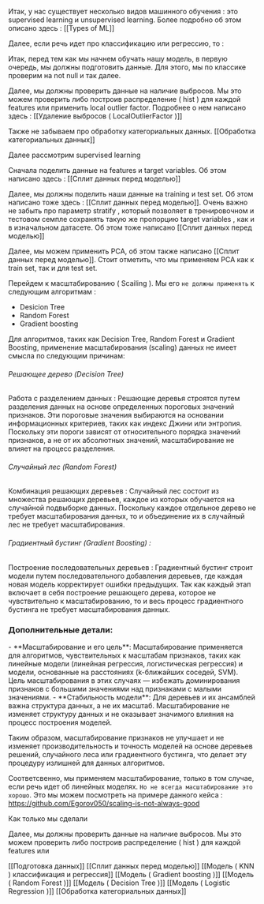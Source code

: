 Итак, у нас существует несколько видов машинного обучения : это supervised learning и unsupervised learning. Более подробно об этом описано здесь : [[Types of ML]]

Далее, если речь идет про классификацию или регрессию, то : 

Итак, перед тем как мы начнем обучать нашу модель, в первую очередь, мы должны подготовить данные. Для этого, мы по классике проверим на not null и так далее. 

Далее, мы должны проверить данные на наличие выбросов. Мы это можем проверить либо построив распределение ( hist ) для каждой features или применить local outlier factor. Подробнее о нем написано здесь :  [[Удаление выбросов ( LocalOutlierFactor )]] 

Также не забываем про обработку категориальных данных. [[Обработка категориальных данных]]

Далее рассмотрим supervised learning

Сначала поделить данные на features и target variables. Об этом написано здесь : [[Сплит данных перед моделью]]

Далее, мы должны поделить наши данные на training и test set. Об этом написано тоже здесь :  [[Сплит данных перед моделью]]. Очень важно не забыть про параметр stratify , который позволяет в тренировочном и тестовом семпле сохранять такую же пропорцию target variables , как и в изначальном датасете. Об этом тоже написано  [[Сплит данных перед моделью]]  

Далее, мы можем применить PCA, об этом также написано [[Сплит данных перед моделью]]. Стоит отметить, что мы применяем PCA как к train set, так и для test set. 

Перейдем к масштабированию ( Scailing ). 
Мы его `не должны применять` к следующим алгоритмам : 
- Desicion Tree
- Random Forest
- Gradient boosting 

Для алгоритмов, таких как Decision Tree, Random Forest и Gradient Boosting, применение масштабирования (scaling) данных не имеет смысла по следующим причинам:
<h6>Решающее дерево (Decision Tree)</h6>
Работа с разделением данных : Решающие деревья строятся путем разделения данных на основе определенных пороговых значений признаков. Эти пороговые значения выбираются на основании информационных критериев, таких как индекс Джини или энтропия. Поскольку эти пороги зависят от относительного порядка значений признаков, а не от их абсолютных значений, масштабирование не влияет на процесс разделения.
<h6>Случайный лес (Random Forest)</h6>
Комбинация решающих деревьев : Случайный лес состоит из множества решающих деревьев, каждое из которых обучается на случайной подвыборке данных. Поскольку каждое отдельное дерево не требует масштабирования данных, то и объединение их в случайный лес не требует масштабирования.
<h6>Градиентный бустинг (Gradient Boosting) :</h6>
Построение последовательных деревьев : Градиентный бустинг строит модели путем последовательного добавления деревьев, где каждая новая модель корректирует ошибки предыдущих. Так как каждый этап включает в себя построение решающего дерева, которое не чувствительно к масштабированию, то и весь процесс градиентного бустинга не требует масштабирования данных.
 
<h3>Дополнительные детали:</h3>
- **Масштабирование и его цель**: Масштабирование применяется для алгоритмов, чувствительных к масштабам признаков, таких как линейные модели (линейная регрессия, логистическая регрессия) и модели, основанные на расстояниях (k-ближайших соседей, SVM). Цель масштабирования в этих случаях — избежать доминирования признаков с большими значениями над признаками с малыми значениями.
- **Стабильность модели**: Для деревьев и их ансамблей важна структура данных, а не их масштаб. Масштабирование не изменяет структуру данных и не оказывает значимого влияния на процесс построения моделей.

Таким образом, масштабирование признаков не улучшает и не изменяет производительность и точность моделей на основе деревьев решений, случайного леса или градиентного бустинга, что делает эту процедуру излишней для данных алгоритмов.

Соответсвенно, мы применяем масштабирование, только в том случае, если речь идет об линейных моделях. `Но не всегда масштабирование это хорошо`. Это мы можем посмотреть на примере данного кейса : https://github.com/Egorov050/scaling-is-not-always-good

Как только мы сделали 





Далее, мы должны проверить данные на наличие выбросов. Мы это можем проверить либо построив распределение ( hist ) для каждой features или 

[[Подготовка данных]]
[[Сплит данных перед моделью]]
[[Модель ( KNN )  классификация и регрессия]]
[[Модель ( Gradient boosting )]]
[[Модель ( Random Forest )]]
[[Модель ( Decision Tree )]]
[[Модель ( Logistic Regression )]]
[[Обработка категориальных данных]]
